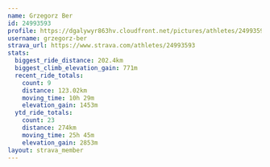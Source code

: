 ```yaml
---
name: Grzegorz Ber
id: 24993593
profile: https://dgalywyr863hv.cloudfront.net/pictures/athletes/24993593/7453165/11/large.jpg
username: grzegorz-ber
strava_url: https://www.strava.com/athletes/24993593
stats:
  biggest_ride_distance: 202.4km
  biggest_climb_elevation_gain: 771m
  recent_ride_totals:
    count: 9
    distance: 123.02km
    moving_time: 10h 29m
    elevation_gain: 1453m
  ytd_ride_totals:
    count: 23
    distance: 274km
    moving_time: 25h 45m
    elevation_gain: 2853m
layout: strava_member
--- 
```


